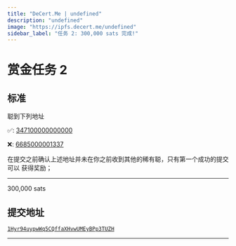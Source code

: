 ```yaml
---
title: "DeCert.Me | undefined"
description: "undefined"
image: "https://ipfs.decert.me/undefined"
sidebar_label: "任务 2: 300,000 sats 完成!"
---
```

赏金任务 2
================

标准
--------

聪到下列地址

✅: [347100000000000](https://ordinals.com/sat/347100000000000)

❌: [6685000001337](https://ordinals.com/sat/6685000001337)

在提交之前确认上述地址并未在你之前收到其他的稀有聪，只有第一个成功的提交可以
获得奖励；


------

300,000 sats

提交地址
------------------

[`1Hyr94uypwWq5CQffaXHvwUMEyBPp3TUZH`](https://mempool.space/address/1Hyr94uypwWq5CQffaXHvwUMEyBPp3TUZH)


------


